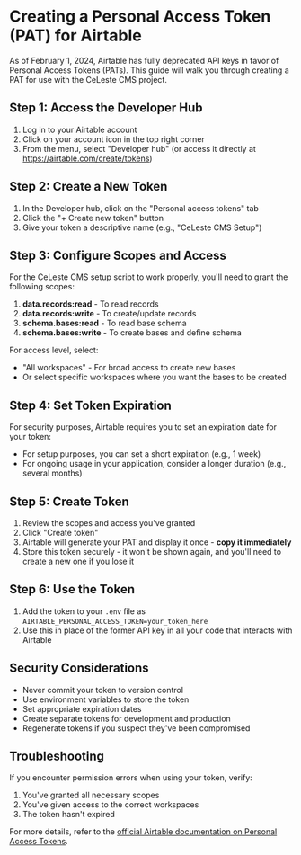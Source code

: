 # Creating a Personal Access Token (PAT) for Airtable

As of February 1, 2024, Airtable has fully deprecated API keys in favor of Personal Access Tokens (PATs). This guide will walk you through creating a PAT for use with the CeLeste CMS project.

## Step 1: Access the Developer Hub

1. Log in to your Airtable account
2. Click on your account icon in the top right corner
3. From the menu, select "Developer hub" (or access it directly at https://airtable.com/create/tokens)

## Step 2: Create a New Token

1. In the Developer hub, click on the "Personal access tokens" tab
2. Click the "+ Create new token" button
3. Give your token a descriptive name (e.g., "CeLeste CMS Setup")

## Step 3: Configure Scopes and Access

For the CeLeste CMS setup script to work properly, you'll need to grant the following scopes:

1. **data.records:read** - To read records
2. **data.records:write** - To create/update records
3. **schema.bases:read** - To read base schema
4. **schema.bases:write** - To create bases and define schema

For access level, select:
- "All workspaces" - For broad access to create new bases
- Or select specific workspaces where you want the bases to be created

## Step 4: Set Token Expiration

For security purposes, Airtable requires you to set an expiration date for your token:
- For setup purposes, you can set a short expiration (e.g., 1 week)
- For ongoing usage in your application, consider a longer duration (e.g., several months)

## Step 5: Create Token

1. Review the scopes and access you've granted
2. Click "Create token"
3. Airtable will generate your PAT and display it once - **copy it immediately**
4. Store this token securely - it won't be shown again, and you'll need to create a new one if you lose it

## Step 6: Use the Token

1. Add the token to your `.env` file as `AIRTABLE_PERSONAL_ACCESS_TOKEN=your_token_here`
2. Use this in place of the former API key in all your code that interacts with Airtable

## Security Considerations

- Never commit your token to version control
- Use environment variables to store the token
- Set appropriate expiration dates
- Create separate tokens for development and production
- Regenerate tokens if you suspect they've been compromised

## Troubleshooting

If you encounter permission errors when using your token, verify:
1. You've granted all necessary scopes
2. You've given access to the correct workspaces
3. The token hasn't expired

For more details, refer to the [official Airtable documentation on Personal Access Tokens](https://airtable.com/developers/web/guides/personal-access-tokens).